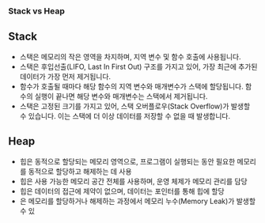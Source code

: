 ### Stack vs Heap

## Stack

- 스택은 메모리의 작은 영역을 차지하며, 지역 변수 및 함수 호출에 사용됩니다.
- 스택은 후입선출(LIFO, Last In First Out) 구조를 가지고 있어, 가장 최근에 추가된 데이터가 가장 먼저 제거됩니다.
- 함수가 호출될 때마다 해당 함수의 지역 변수와 매개변수가 스택에 할당됩니다. 함수의 실행이 끝나면 해당 변수와 매개변수는 스택에서 제거됩니다.
- 스택은 고정된 크기를 가지고 있어, 스택 오버플로우(Stack Overflow)가 발생할 수 있습니다. 이는 스택에 더 이상 데이터를 저장할 수 없을 때 발생합니다.

## Heap

- 힙은 동적으로 할당되는 메모리 영역으로, 프로그램이 실행되는 동안 필요한 메모리를 동적으로 할당하고 해제하는 데 사용
- 힙은 사용 가능한 메모리 공간 전체를 사용하며, 운영 체제가 메모리 관리를 담당
- 힙은 데이터의 접근에 제약이 없으며, 데이터는 포인터를 통해 힙에 할당
- 은 메모리를 할당하거나 해제하는 과정에서 메모리 누수(Memory Leak)가 발생할 수 있
